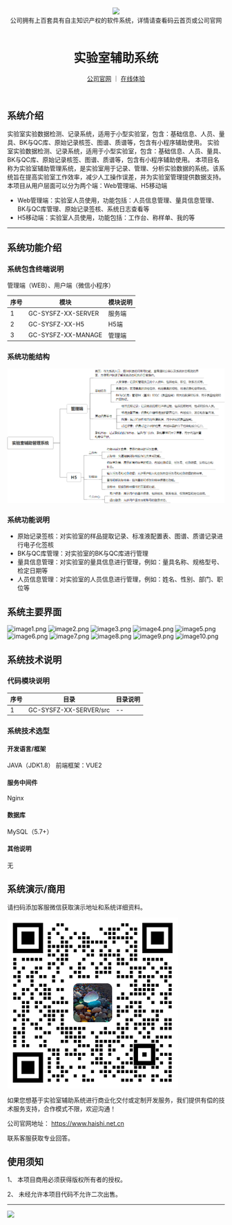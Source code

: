 <br/>

<div align="center" >
    <img src="https://www.haishi.net.cn/img/17f49ecef80e4c6248070c401a94c032.0ff19479.png" />
<br/>
<div>公司拥有上百套具有自主知识产权的软件系统，详情请查看码云首页或公司官网</div>
</div>

<div align="center">
<br/>
<h1>实验室辅助系统</h1>

<a href="https://www.haishi.net.cn/">公司官网</a> ｜ <a href="https://www.haishi.net.cn/">在线体验</a>

<br/>

</div>


## 系统介绍


实验室实验数据检测、记录系统，适用于小型实验室，包含：基础信息、人员、量具、BK与QC库、原始记录核签、图谱、质谱等，包含有小程序辅助使用。
实验室实验数据检测、记录系统，适用于小型实验室，包含：基础信息、人员、量具、BK与QC库、原始记录核签、图谱、质谱等，包含有小程序辅助使用。
本项目名称为实验室辅助管理系统，是实验室用于记录、管理、分析实验数据的系统。该系统旨在提高实验室工作效率，减少人工操作误差，并为实验室管理提供数据支持。
本项目从用户层面可以分为两个端：Web管理端、H5移动端
- Web管理端：实验室人员使用，功能包括：人员信息管理、量具信息管理、BK与QC库管理、原始记录签核、系统日志查看等
- H5移动端：实验室人员使用，功能包括：工作台、称样单、我的等
                


<hr/>

## 系统功能介绍

### 系统包含终端说明

管理端（WEB）、用户端（微信小程序）

| 序号 | 模块 | 模块说明 |
| --- | --- | --- |
| 1 | GC-SYSFZ-XX-SERVER | 服务端 |
| 2 | GC-SYSFZ-XX-H5 | H5端 |
| 3 | GC-SYSFZ-XX-MANAGE | 管理端 |

### 系统功能结构

![](./images/swdt.png)

### 系统功能说明

- 原始记录签核：对实验室的样品提取记录、标准液配置表、图谱、质谱记录进行电子化签核
- BK与QC库管理：对实验室的BK与QC库进行管理
- 量具信息管理：对实验室的量具信息进行管理，例如：量具名称、规格型号、检定日期等
- 人员信息管理：对实验室的人员信息进行管理，例如：姓名、性别、部门、职位等

## 系统主要界面

![image1.png](http://codeimg.haishi.net.cn/GC-SYSFZ-XX_1.png)
![image2.png](http://codeimg.haishi.net.cn/GC-SYSFZ-XX_2.png)
![image3.png](http://codeimg.haishi.net.cn/GC-SYSFZ-XX_3.png)
![image4.png](http://codeimg.haishi.net.cn/GC-SYSFZ-XX_4.png)
![image5.png](http://codeimg.haishi.net.cn/GC-SYSFZ-XX_5.png)
![image6.png](http://codeimg.haishi.net.cn/GC-SYSFZ-XX_6.png)
![image7.png](http://codeimg.haishi.net.cn/GC-SYSFZ-XX_7.png)
![image8.png](http://codeimg.haishi.net.cn/GC-SYSFZ-XX_8.png)
![image9.png](http://codeimg.haishi.net.cn/GC-SYSFZ-XX_9.png)
![image10.png](http://codeimg.haishi.net.cn/GC-SYSFZ-XX_10.png)

## 系统技术说明

### 代码模块说明

| 序号 | 目录 | 目录说明 |
| --- | --- | --- |
| 1 | GC-SYSFZ-XX-SERVER/src | -- |

### 系统技术选型

#### 开发语言/框架

JAVA（JDK1.8）
前端框架：VUE2

#### 服务中间件

Nginx

#### 数据库

MySQL（5.7+）

#### 其他说明

无


## 系统演示/商用

请扫码添加客服微信获取演示地址和系统详细资料。

![](./images/kf.png)

如果您想基于实验室辅助系统进行商业化交付或定制开发服务，我们提供有偿的技术服务支持，合作模式不限，欢迎沟通！

公司官网地址： <a href="https://www.haishi.net.cn/">https://www.haishi.net.cn</a>

联系客服获取专业回答。


## 使用须知

1、 本项目商用必须获得版权所有者的授权。

2、 未经允许本项目代码不允许二次出售。

<hr/>

![](./images/gsjj.png)